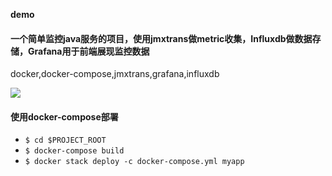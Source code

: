 **demo**
#### 一个简单监控java服务的项目，使用jmxtrans做metric收集，Influxdb做数据存储，Grafana用于前端展现监控数据

docker,docker-compose,jmxtrans,grafana,influxdb

![](http://img.mikaka.cc/20180926161017.png)


#### 使用docker-compose部署
  - `$ cd $PROJECT_ROOT`
  - `$ docker-compose build`
  - `$ docker stack deploy -c docker-compose.yml myapp`